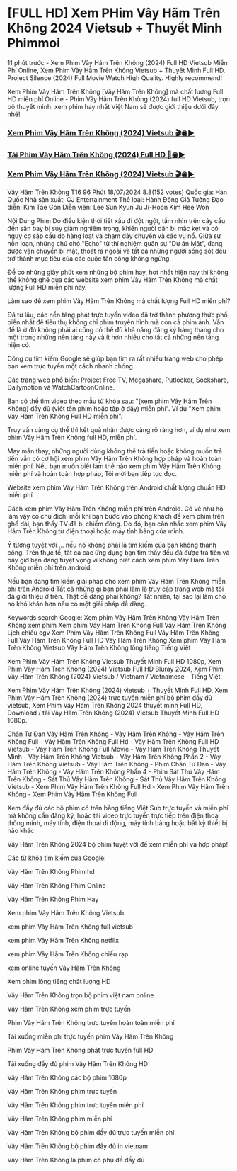 # [FULL HD] Xem PHim Vây Hãm Trên Không 2024 Vietsub + Thuyết Minh Phimmoi

11 phút trước - Xem Phim Vây Hãm Trên Không (2024) Full HD Vietsub Miễn Phí Online, Xem Phim Vây Hãm Trên Không Vietsub + Thuyết Minh Full HD. Project Silence (2024) Full Movie Watch High Quality. Highly recommend!

Xem Phim Vây Hãm Trên Không [Vây Hãm Trên Không] mà chất lượng Full HD miễn phí Online - Phim Vây Hãm Trên Không (2024) full HD Vietsub, trọn bộ thuyết minh. xem phim hay nhất Việt Nam sẽ được giới thiệu dưới đây nhé!

### <a href="https://bit.ly/3LsHo99">Xem Phim Vây Hãm Trên Không (2024) Vietsub 🎬◉▶️</a>

### <a href="https://bit.ly/3LsHo99">Tải Phim Vây Hãm Trên Không (2024) Full HD 📁◉▶️</a>

### <a href="https://bit.ly/3LsHo99">Xem Phim Vây Hãm Trên Không (2024) Vietsub 🎬◉▶️</a>

Vây Hãm Trên Không T16 96 Phút 18/07/2024 8.8(152 votes) Quốc gia: Hàn Quốc Nhà sản xuất: CJ Entertainment Thể loại: Hành Động Giả Tưởng Đạo diễn: Kim Tae Gon Diễn viên: Lee Sun Kyun Ju Ji-Hoon Kim Hee Won

Nội Dung Phim Do điều kiện thời tiết xấu đi đột ngột, tầm nhìn trên cây cầu đến sân bay bị suy giảm nghiêm trọng, khiến người dân bị mắc kẹt và có nguy cơ sập cầu do hàng loạt va chạm dây chuyền và các vụ nổ. Giữa sự hỗn loạn, những chú chó "Echo" từ thí nghiệm quân sự "Dự án Mật", đang được vận chuyển bí mật, thoát ra ngoài và tất cả những người sống sót đều trở thành mục tiêu của các cuộc tấn công không ngừng.

Để có những giây phút xem những bộ phim hay, hot nhất hiện nay thì không thể không ghé qua các website xem phim Vây Hãm Trên Không mà chất lượng Full HD miễn phí này.

Làm sao để xem phim Vây Hãm Trên Không mà chất lượng Full HD miễn phí?

Đã từ lâu, các nền tảng phát trực tuyến video đã trở thành phương thức phổ biến nhất để tiêu thụ không chỉ phim truyền hình mà còn cả phim ảnh. Vấn đề là ở đó không phải ai cũng có thể đủ khả năng đăng ký hàng tháng cho một trong những nền tảng này và ít hơn nhiều cho tất cả những nền tảng hiện có.

Công cụ tìm kiếm Google sẽ giúp bạn tìm ra rất nhiều trang web cho phép bạn xem trực tuyến một cách nhanh chóng.

Các trang web phổ biến: Project Free TV, Megashare, Putlocker, Sockshare, Dailymotion và WatchCartoonOnline.

Bạn có thể tìm video theo mẫu từ khóa sau: "(xem phim Vây Hãm Trên Không) đầy đủ (viết tên phim hoặc tập ở đây) miễn phí". Ví dụ "Xem phim Vây Hãm Trên Không Full HD miễn phí".

Truy vấn càng cụ thể thì kết quả nhận được càng rõ ràng hơn, ví dụ như xem phim Vây Hãm Trên Không full HD, miễn phí.

May mắn thay, những người dùng không thể trả tiền hoặc không muốn trả tiền vẫn có cơ hội xem phim Vây Hãm Trên Không hợp pháp và hoàn toàn miễn phí. Nếu bạn muốn biết làm thế nào xem phim Vây Hãm Trên Không miễn phí và hoàn toàn hợp pháp, Tôi mời bạn tiếp tục đọc.

Website xem phim Vây Hãm Trên Không trên Android chất lượng chuẩn HD miễn phí

Cách xem phim Vây Hãm Trên Không miễn phí trên Android. Có vẻ như họ làm vậy có chủ đích: mỗi khi bạn bước vào phòng khách để xem phim trên ghế dài, bạn thấy TV đã bị chiếm đóng. Do đó, bạn cân nhắc xem phim Vây Hãm Trên Không từ điện thoại hoặc máy tính bảng của mình.

Ý tưởng tuyệt vời ... nếu nó không phải là tìm kiếm của bạn không thành công. Trên thực tế, tất cả các ứng dụng bạn tìm thấy đều đã được trả tiền và bây giờ bạn đang tuyệt vọng vì không biết cách xem phim Vây Hãm Trên Không miễn phí trên android.

Nếu bạn đang tìm kiếm giải pháp cho xem phim Vây Hãm Trên Không miễn phí trên Android Tất cả những gì bạn phải làm là truy cập trang web mà tôi đã giới thiệu ở trên. Thật dễ dàng phải không? Tất nhiên, tại sao lại làm cho nó khó khăn hơn nếu có một giải pháp dễ dàng.

Keywords search Google: Xem phim Vây Hãm Trên Không Vây Hãm Trên Không xem phim Xem phim Vây Hãm Trên Không Full Vây Hãm Trên Không Lịch chiếu cgv Xem Phim Vây Hãm Trên Không Full Vây Hãm Trên Không Full Vây Hãm Trên Không Full HD Vây Hãm Trên Không Xem phim Vây Hãm Trên Không Vietsub Vây Hãm Trên Không lồng tiếng Tiếng Việt

Xem Phim Vây Hãm Trên Không Vietsub Thuyết Minh Full HD 1080p, Xem Phim Vây Hãm Trên Không (2024) Vietsub Full HD Bluray 2024, Xem Phim Vây Hãm Trên Không (2024) Vietsub / Vietnam / Vietnamese - Tiếng Việt.

Xem Phim Vây Hãm Trên Không (2024) vietsub + Thuyết Minh Full HD, Xem Phim Vây Hãm Trên Không (2024) trực tuyến miễn phí bộ phim đầy đủ vietsub, Xem Phim Vây Hãm Trên Không 2024 thuyết minh Full HD, Download / tải Vây Hãm Trên Không (2024) Vietsub Thuyết Minh Full HD 1080p.

Chân Tư Đan Vây Hãm Trên Không - Vây Hãm Trên Không - Vây Hãm Trên Không Full - Vây Hãm Trên Không Full Hd - Vây Hãm Trên Không Full HD Vietsub - Vây Hãm Trên Không Full Movie - Vây Hãm Trên Không Thuyết Minh - Vây Hãm Trên Không Vietsub - Vây Hãm Trên Không Phần 2 - Vây Hãm Trên Không Vietsub - Vây Hãm Trên Không - Phim Chân Tử Đan - Vây Hãm Trên Không - Vây Hãm Trên Không Phần 4 - Phim Sát Thủ Vây Hãm Trên Không - Sát Thủ Vây Hãm Trên Không - Sát Thủ Vây Hãm Trên Không Vietsub - Xem Phim Vây Hãm Trên Không Full Hd - Xem Phim Vây Hãm Trên Không - Xem Phim Vây Hãm Trên Không Full

Xem đầy đủ các bộ phim có trên bằng tiếng Việt Sub trực tuyến và miễn phí mà không cần đăng ký, hoặc tải video trực tuyến trực tiếp trên điện thoại thông minh, máy tính, điện thoại di động, máy tính bảng hoặc bất kỳ thiết bị nào khác.

Vây Hãm Trên Không 2024 bộ phim tuyệt vời để xem miễn phí và hợp pháp!

Các từ khóa tìm kiếm của Google:

Vây Hãm Trên Không Phim hd

Vây Hãm Trên Không Phim Online

Vây Hãm Trên Không Phim Hay

Xem phim Vây Hãm Trên Không Vietsub

xem phim Vây Hãm Trên Không full vietsub

xem phim Vây Hãm Trên Không netflix

xem phim Vây Hãm Trên Không chiếu rạp

xem online tuyến Vây Hãm Trên Không

Xem phim lồng tiếng chất lượng HD

Vây Hãm Trên Không trọn bộ phim việt nam online

Vây Hãm Trên Không xem phim trực tuyến

Phim Vây Hãm Trên Không trực tuyến hoàn toàn miễn phí

Tải xuống miễn phí trực tuyến phim Vây Hãm Trên Không

Phim Vây Hãm Trên Không phát trực tuyến full HD

Tải xuống đầy đủ phim Vây Hãm Trên Không HD

Vây Hãm Trên Không các bộ phim 1080p

Vây Hãm Trên Không phim trực tuyến

Vây Hãm Trên Không phim trực tuyến miễn phí

Vây Hãm Trên Không phim miễn phí

Vây Hãm Trên Không bộ phim đầy đủ trực tuyến miễn phí

Vây Hãm Trên Không bộ phim đầy đủ in vietnam

Vây Hãm Trên Không là phim có phụ đề đầy đủ
